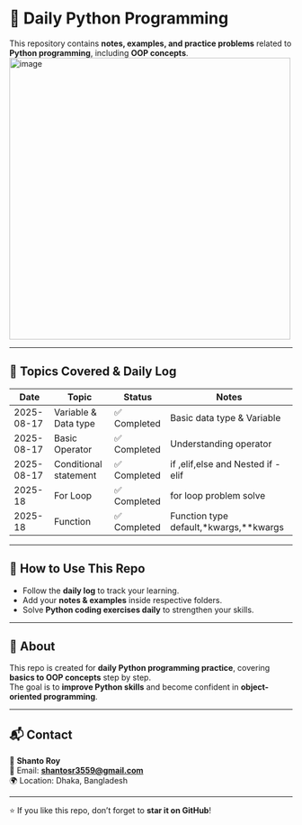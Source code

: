 # 🐍 Daily Python Programming

This repository contains **notes, examples, and practice problems** related to **Python programming**, including **OOP concepts**.
<img width="500" height="500" alt="image" src="https://github.com/user-attachments/assets/e6f35bd3-af72-4e38-afd9-90469ee6113a" />

---

## 📅 Topics Covered & Daily Log

| Date       | Topic                               | Status       | Notes                                 |
|------------|-------------------------------------|--------------|---------------------------------------|
| 2025-08-17 | Variable & Data type               | ✅ Completed  | Basic data type & Variable        |
| 2025-08-17| Basic Operator                     | ✅ Completed  | Understanding operator       |
| 2025-08-17 | Conditional statement           | ✅ Completed  | if ,elif,else  and Nested if -elif        |
| 2025-18| For Loop              |✅ Completed  |    for loop problem solve  |
| 2025-18| Function              |✅ Completed  |    Function type default,*kwargs,**kwargs  |




---

## 🚀 How to Use This Repo

- Follow the **daily log** to track your learning.  
- Add your **notes & examples** inside respective folders.  
- Solve **Python coding exercises daily** to strengthen your skills.  

---

## 📌 About

This repo is created for **daily Python programming practice**, covering **basics to OOP concepts** step by step.  
The goal is to **improve Python skills** and become confident in **object-oriented programming**.  

---

## 📬 Contact

👤 **Shanto Roy**  
📧 Email: **shantosr3559@gmail.com**  
🌍 Location: Dhaka, Bangladesh  

---

⭐ If you like this repo, don’t forget to **star it on GitHub**!
